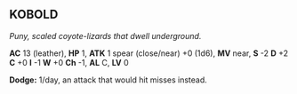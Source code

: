 ## KOBOLD

_Puny, scaled coyote-lizards that dwell underground._

**AC** 13 (leather), **HP** 1, **ATK** 1 spear (close/near) +0 (1d6), **MV** near, **S** -2 **D** +2 **C** +0 **I** -1 **W** +0 **Ch** -1, **AL** C, **LV** 0

**Dodge:** 1/day, an attack that would hit misses instead.

